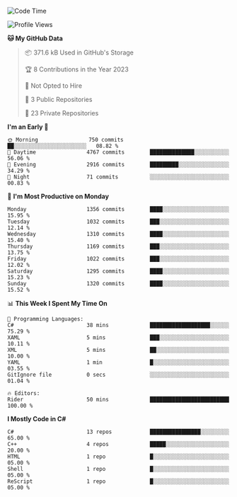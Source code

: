 <!--START_SECTION:waka-->
![Code Time](http://img.shields.io/badge/Code%20Time-1%2C052%20hrs%2049%20mins-blue)

![Profile Views](http://img.shields.io/badge/Profile%20Views-0-blue)

**🐱 My GitHub Data** 

> 📦 371.6 kB Used in GitHub's Storage 
 > 
> 🏆 8 Contributions in the Year 2023
 > 
> 🚫 Not Opted to Hire
 > 
> 📜 3 Public Repositories 
 > 
> 🔑 23 Private Repositories 
 > 
**I'm an Early 🐤** 

```text
🌞 Morning                750 commits         ██░░░░░░░░░░░░░░░░░░░░░░░   08.82 % 
🌆 Daytime                4767 commits        ██████████████░░░░░░░░░░░   56.06 % 
🌃 Evening                2916 commits        █████████░░░░░░░░░░░░░░░░   34.29 % 
🌙 Night                  71 commits          ░░░░░░░░░░░░░░░░░░░░░░░░░   00.83 % 
```
📅 **I'm Most Productive on Monday** 

```text
Monday                   1356 commits        ████░░░░░░░░░░░░░░░░░░░░░   15.95 % 
Tuesday                  1032 commits        ███░░░░░░░░░░░░░░░░░░░░░░   12.14 % 
Wednesday                1310 commits        ████░░░░░░░░░░░░░░░░░░░░░   15.40 % 
Thursday                 1169 commits        ███░░░░░░░░░░░░░░░░░░░░░░   13.75 % 
Friday                   1022 commits        ███░░░░░░░░░░░░░░░░░░░░░░   12.02 % 
Saturday                 1295 commits        ████░░░░░░░░░░░░░░░░░░░░░   15.23 % 
Sunday                   1320 commits        ████░░░░░░░░░░░░░░░░░░░░░   15.52 % 
```


📊 **This Week I Spent My Time On** 

```text
💬 Programming Languages: 
C#                       38 mins             ███████████████████░░░░░░   75.29 % 
XAML                     5 mins              ███░░░░░░░░░░░░░░░░░░░░░░   10.11 % 
XML                      5 mins              ██░░░░░░░░░░░░░░░░░░░░░░░   10.00 % 
YAML                     1 min               █░░░░░░░░░░░░░░░░░░░░░░░░   03.55 % 
GitIgnore file           0 secs              ░░░░░░░░░░░░░░░░░░░░░░░░░   01.04 % 

🔥 Editors: 
Rider                    50 mins             █████████████████████████   100.00 % 
```

**I Mostly Code in C#** 

```text
C#                       13 repos            ████████████████░░░░░░░░░   65.00 % 
C++                      4 repos             █████░░░░░░░░░░░░░░░░░░░░   20.00 % 
HTML                     1 repo              █░░░░░░░░░░░░░░░░░░░░░░░░   05.00 % 
Shell                    1 repo              █░░░░░░░░░░░░░░░░░░░░░░░░   05.00 % 
ReScript                 1 repo              █░░░░░░░░░░░░░░░░░░░░░░░░   05.00 % 
```




<!--END_SECTION:waka-->
